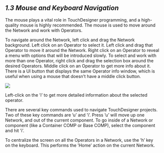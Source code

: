 ## *1.3 Mouse and Keyboard Navigation*

The mouse plays a vital role in TouchDesigner programming, and a high-quality mouse is highly recommended. The mouse is used to move around the Network and work with Operators.

To navigate around the Network, left click and drag the Network background. Left click on an Operator to select it. Left click and drag that Operator to move it around the Network. Right click on an Operator to reveal a menu with options that will be introduced slowly. To select and work with more than one Operator, right click and drag the selection box around the desired Operators. Middle click on an Operator to get more info about it. There is a UI button that displays the same Operator info window, which is useful when using a mouse that doesn’t have a middle click button.

![](images/1.3/navigation-1.png)

Left-click on the ’i’ to get more detailed information about the selected operator.

There are several key commands used to navigate TouchDesigner projects. Two of these key commands are ’u’ and ’i’. Press ’u’ will move up one Network, and out of the current component. To go inside of a Network or component (like a Container COMP or Base COMP), select the component and hit ’i’.

To centralize the screen on all the Operators in a Network, use the ’h’ key on the keyboard. This performs the ’Home’ action on the current Network.